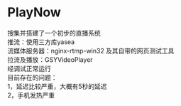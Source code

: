 # PlayNow
搜集并搭建了一个初步的直播系统  
推流：使用三方库yasea  
流媒体服务器：nginx-rtmp-win32 及其自带的网页测试工具  
拉流及播放：GSYVideoPlayer   
经调试正常运行  
目前存在的问题：    
1，延迟比较严重，大概有5秒的延迟  
2，手机发热严重
